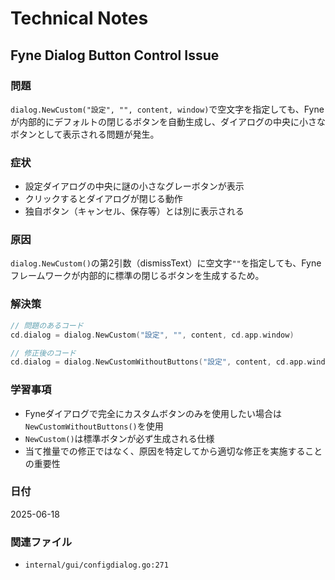 # Technical Notes

## Fyne Dialog Button Control Issue

### 問題
`dialog.NewCustom("設定", "", content, window)`で空文字を指定しても、Fyneが内部的にデフォルトの閉じるボタンを自動生成し、ダイアログの中央に小さなボタンとして表示される問題が発生。

### 症状
- 設定ダイアログの中央に謎の小さなグレーボタンが表示
- クリックするとダイアログが閉じる動作
- 独自ボタン（キャンセル、保存等）とは別に表示される

### 原因
`dialog.NewCustom()`の第2引数（dismissText）に空文字`""`を指定しても、Fyneフレームワークが内部的に標準の閉じるボタンを生成するため。

### 解決策
```go
// 問題のあるコード
cd.dialog = dialog.NewCustom("設定", "", content, cd.app.window)

// 修正後のコード  
cd.dialog = dialog.NewCustomWithoutButtons("設定", content, cd.app.window)
```

### 学習事項
- Fyneダイアログで完全にカスタムボタンのみを使用したい場合は`NewCustomWithoutButtons()`を使用
- `NewCustom()`は標準ボタンが必ず生成される仕様
- 当て推量での修正ではなく、原因を特定してから適切な修正を実施することの重要性

### 日付
2025-06-18

### 関連ファイル
- `internal/gui/configdialog.go:271`